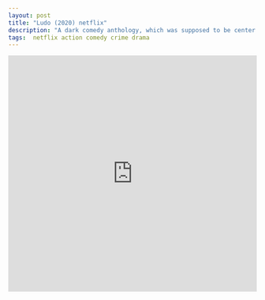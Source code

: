 ```yaml
---
layout: post
title: "Ludo (2020) netflix"
description: "A dark comedy anthology, which was supposed to be center on unavoidable jeopardize of life and has four different stories set in a quintessential Indian metro."
tags:  netflix action comedy crime drama
---
```


<div class="responsive-container">
<iframe src="https://drive.google.com/file/d/1xWytSUS36Q0lp9NmrabzEGKUfqfPXtWF/preview" frameborder="0" marginwidth="0" marginheight="0" scrolling="NO" width="100%" height="480" allowfullscreen></iframe>
<div style="width: 80px; height: 80px; position: absolute; opacity: 0; right: 0px; top: 0px;"> </div></div>
